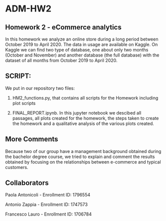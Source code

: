 # ADM-HW2

## Homework 2 - eCommerce analytics

In this homework we analyze an online store during a long period between October 2019 to April 2020. The data in usage are available on Kaggle. On Kaggle we can find two type of database, one about only two months (October and November) and another database (the full database) with the dataset of all months from October 2019 to April 2020.

## SCRIPT:
We put in our repository two files:

1. HM2_functions.py, that contains all scripts for the Homework including plot scripts

2. FINAL_REPORT.ipynb. In this jupyter notebook we descibed all passages, all plots created for the homework, the steps taken to create the homework and a qualitative analysis of the various plots created. 

## More Comments
Because two of our group have a management background obtained during the bachelor degree course, we tried to explain and comment the results obtained by focusing on the relationships between e-commerce and typical customers.

## Collaborators
Paola Antonicoli - Enrollment ID: 1796554

Antonio Zappia - Enrollment ID: 1747573

Francesco Lauro - Enrollment ID: 1706784
